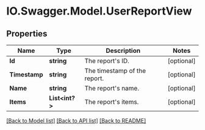 # IO.Swagger.Model.UserReportView
## Properties

Name | Type | Description | Notes
------------ | ------------- | ------------- | -------------
**Id** | **string** | The report&#39;s ID. | [optional] 
**Timestamp** | **string** | The timestamp of the report. | [optional] 
**Name** | **string** | The report&#39;s name. | [optional] 
**Items** | **List&lt;int?&gt;** | The report&#39;s items. | [optional] 

[[Back to Model list]](../README.md#documentation-for-models) [[Back to API list]](../README.md#documentation-for-api-endpoints) [[Back to README]](../README.md)

